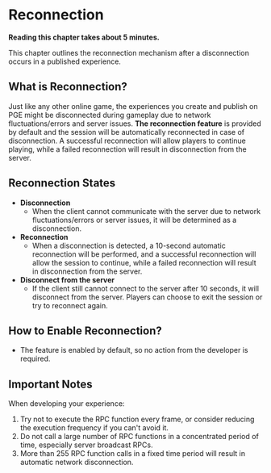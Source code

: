 # Reconnection

**Reading this chapter takes about 5 minutes.**

This chapter outlines the reconnection mechanism after a disconnection occurs in a published experience.

## What is Reconnection?

Just like any other online game, the experiences you create and publish on PGE might be disconnected during gameplay due to network fluctuations/errors and server issues. **The reconnection feature** is provided by default and the session will be automatically reconnected in case of disconnection. A successful reconnection will allow players to continue playing, while a failed reconnection will result in disconnection from the server.

## Reconnection States

- **Disconnection**
  - When the client cannot communicate with the server due to network fluctuations/errors or server issues, it will be determined as a disconnection.
- **Reconnection**
  - When a disconnection is detected, a 10-second automatic reconnection will be performed, and a successful reconnection will allow the session to continue, while a failed reconnection will result in disconnection from the server. 
- **Disconnect from the server**
  - If the client still cannot connect to the server after 10 seconds, it will disconnect from the server. Players can choose to exit the session or try to reconnect again.

## How to Enable Reconnection?

- The feature is enabled by default, so no action from the developer is required.

## Important Notes

When developing your experience:

1. Try not to execute the RPC function every frame, or consider reducing the execution frequency if you can't avoid it.
2. Do not call a large number of RPC functions in a concentrated period of time, especially server broadcast RPCs.
3. More than 255 RPC function calls in a fixed time period will result in automatic network disconnection.